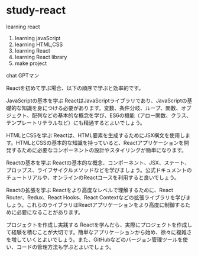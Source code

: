 # study-react
learning react
1. learning javaScript
2. learning HTML,CSS
3. learning React
4. learning React library
5. make project

chat GPTマン

Reactを初めて学ぶ場合、以下の順序で学ぶと効率的です。

JavaScriptの基本を学ぶ
ReactはJavaScriptライブラリであり、JavaScriptの基礎的な知識を身につける必要があります。変数、条件分岐、ループ、関数、オブジェクト、配列などの基本的な概念を学び、ES6の機能（アロー関数、クラス、テンプレートリテラルなど）にも精通するとよいでしょう。

HTMLとCSSを学ぶ
Reactは、HTML要素を生成するためにJSX構文を使用します。HTMLとCSSの基本的な知識を持っていると、Reactアプリケーションを開発するために必要なコンポーネントの設計やスタイリングが簡単になります。

Reactの基本を学ぶ
Reactの基本的な概念、コンポーネント、JSX、ステート、プロップス、ライフサイクルメソッドなどを学びましょう。公式ドキュメントのチュートリアルや、オンラインのReactコースを利用すると良いでしょう。

Reactの拡張を学ぶ
Reactをより高度なレベルで理解するために、React Router、Redux、React Hooks、React Contextなどの拡張ライブラリを学びましょう。これらのライブラリはReactアプリケーションをより高度に制御するために必要になることがあります。

プロジェクトを作成し実践する
Reactを学んだら、実際にプロジェクトを作成して経験を積むことが大切です。簡単なアプリケーションから始め、徐々に複雑さを増していくとよいでしょう。また、GitHubなどのバージョン管理ツールを使い、コードの管理方法も学ぶとよいでしょう。
